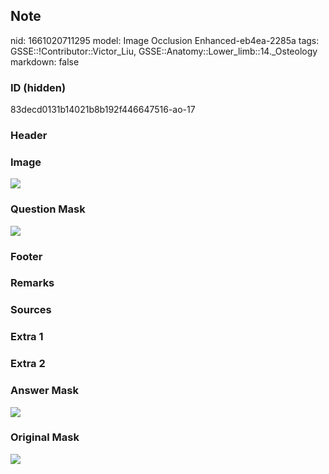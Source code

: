 ## Note
nid: 1661020711295
model: Image Occlusion Enhanced-eb4ea-2285a
tags: GSSE::!Contributor::Victor_Liu, GSSE::Anatomy::Lower_limb::14._Osteology
markdown: false

### ID (hidden)
83decd0131b14021b8b192f446647516-ao-17

### Header


### Image
<img src="tmppmpad434.png">

### Question Mask
<img src="83decd0131b14021b8b192f446647516-ao-17-Q.svg">

### Footer


### Remarks


### Sources


### Extra 1


### Extra 2


### Answer Mask
<img src="83decd0131b14021b8b192f446647516-ao-17-A.svg">

### Original Mask
<img src="83decd0131b14021b8b192f446647516-ao-O.svg">

